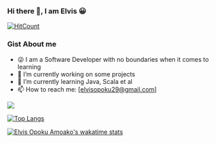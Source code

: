 ### Hi there 👋, I am Elvis 😀

[![HitCount](http://hits.dwyl.com/Elvis020/Elvis-Documentary.svg)](http://hits.dwyl.com/Elvis020/Elvis-Documentary)


### Gist About me
- 😜 I am a Software Developer with no boundaries when it comes to learning 
- 🔭 I’m currently working on some projects
- 🌱 I’m currently learning Java, Scala et al
- 📫 How to reach me: [elvisopoku29@gmail.com]

<img src="https://github-readme-stats.vercel.app/api?username=Elvis020&show_icons=true&theme=radical">

[![Top Langs](https://github-readme-stats.vercel.app/api/top-langs/?username=Elvis020)](https://github.com/Elvis020/github-readme-stats)

[![Elvis Opoku Amoako's wakatime stats](https://github-readme-stats.vercel.app/api/wakatime?username=Elvis020)](https://github.com/Elvis020/github-readme-stats)

<!--
**Elvis020/Elvis020** is a ✨ _special_ ✨ repository because its `README.md` (this file) appears on your GitHub profile.

-->
